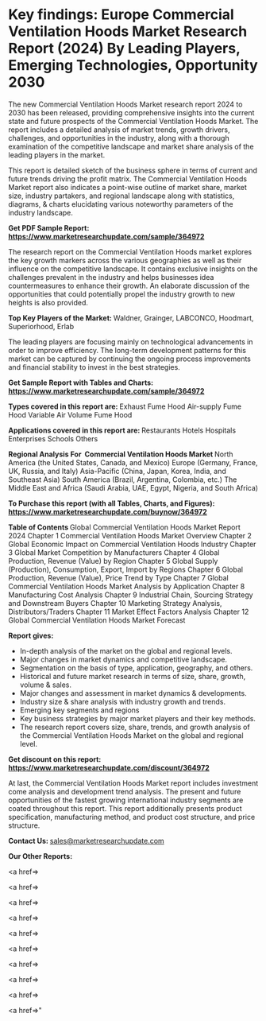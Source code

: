 # Key findings: Europe Commercial Ventilation Hoods Market Research Report (2024) By Leading Players, Emerging Technologies, Opportunity 2030

The new Commercial Ventilation Hoods Market research report 2024 to 2030 has been released, providing comprehensive insights into the current state and future prospects of the Commercial Ventilation Hoods Market. The report includes a detailed analysis of market trends, growth drivers, challenges, and opportunities in the industry, along with a thorough examination of the competitive landscape and market share analysis of the leading players in the market.

This report is detailed sketch of the business sphere in terms of current and future trends driving the profit matrix. The Commercial Ventilation Hoods Market report also indicates a point-wise outline of market share, market size, industry partakers, and regional landscape along with statistics, diagrams, &amp; charts elucidating various noteworthy parameters of the industry landscape.

<strong><b>Get PDF Sample Report: <a href=https://www.marketresearchupdate.com/sample/364972>https://www.marketresearchupdate.com/sample/364972</a></b></strong>

The research report on the Commercial Ventilation Hoods market explores the key growth markers across the various geographies as well as their influence on the competitive landscape. It contains exclusive insights on the challenges prevalent in the industry and helps businesses idea countermeasures to enhance their growth. An elaborate discussion of the opportunities that could potentially propel the industry growth to new heights is also provided.

<strong><b>Top Key Players of the Market:
</b></strong>Waldner, Grainger, LABCONCO, Hoodmart, Superiorhood, Erlab<strong><b>
</b></strong>

The leading players are focusing mainly on technological advancements in order to improve efficiency. The long-term development patterns for this market can be captured by continuing the ongoing process improvements and financial stability to invest in the best strategies.

<strong><b>Get Sample Report with Tables and Charts: <a href=https://www.marketresearchupdate.com/sample/364972>https://www.marketresearchupdate.com/sample/364972</a></b></strong>

<strong><b>Types covered in this report are:
</b></strong>Exhaust Fume Hood
Air-supply Fume Hood
Variable Air Volume Fume Hood<strong><b>
</b></strong>

<strong><b>Applications covered in this report are:
</b></strong>Restaurants
Hotels
Hospitals
Enterprises
Schools
Others<strong><b>
</b></strong>

<strong><b>Regional Analysis For  Commercial Ventilation Hoods Market</b></strong><strong><b>
</b></strong>North America (the United States, Canada, and Mexico)
Europe (Germany, France, UK, Russia, and Italy)
Asia-Pacific (China, Japan, Korea, India, and Southeast Asia)
South America (Brazil, Argentina, Colombia, etc.)
The Middle East and Africa (Saudi Arabia, UAE, Egypt, Nigeria, and South Africa)

<strong><b>To Purchase this report (with all Tables, Charts, and Figures): <a href=https://www.marketresearchupdate.com/buynow/364972>https://www.marketresearchupdate.com/buynow/364972</a></b></strong>

<strong><b>Table of Contents</b></strong><strong><b>
</b></strong>Global Commercial Ventilation Hoods Market Report 2024
Chapter 1 Commercial Ventilation Hoods Market Overview
Chapter 2 Global Economic Impact on Commercial Ventilation Hoods Industry
Chapter 3 Global Market Competition by Manufacturers
Chapter 4 Global Production, Revenue (Value) by Region
Chapter 5 Global Supply (Production), Consumption, Export, Import by Regions
Chapter 6 Global Production, Revenue (Value), Price Trend by Type
Chapter 7 Global Commercial Ventilation Hoods Market Analysis by Application
Chapter 8 Manufacturing Cost Analysis
Chapter 9 Industrial Chain, Sourcing Strategy and Downstream Buyers
Chapter 10 Marketing Strategy Analysis, Distributors/Traders
Chapter 11 Market Effect Factors Analysis
Chapter 12 Global Commercial Ventilation Hoods Market Forecast

<strong><b>Report gives:</b></strong>

- In-depth analysis of the market on the global and regional levels.
- Major changes in market dynamics and competitive landscape.
- Segmentation on the basis of type, application, geography, and others.
- Historical and future market research in terms of size, share, growth, volume &amp; sales.
- Major changes and assessment in market dynamics &amp; developments.
- Industry size &amp; share analysis with industry growth and trends.
- Emerging key segments and regions
- Key business strategies by major market players and their key methods.
- The research report covers size, share, trends, and growth analysis of the Commercial Ventilation Hoods Market on the global and regional level.

<strong><b>Get discount on this report: <a href=https://www.marketresearchupdate.com/discount/364972>https://www.marketresearchupdate.com/discount/364972</a></b></strong>

At last, the Commercial Ventilation Hoods Market report includes investment come analysis and development trend analysis. The present and future opportunities of the fastest growing international industry segments are coated throughout this report. This report additionally presents product specification, manufacturing method, and product cost structure, and price structure.

<strong><b>Contact Us:
</b></strong>sales@marketresearchupdate.com

<strong>Our Other Reports:</strong>

<a href=></a>

<a href=></a>

<a href=></a>

<a href=></a>

<a href=></a>

<a href=></a>

<a href=></a>

<a href=></a>

<a href=></a>

<a href=></a>"
